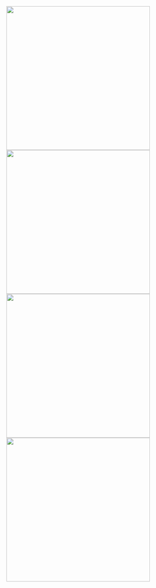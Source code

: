 <p float="left">
<img src="https://i.ibb.co/Tk7QL3w/localhost-3000-9-i-Phone-12-Pro.png" width="375" />
<img src="https://i.ibb.co/n1GkC89/localhost-3000-304-i-Phone-12-Pro.png" width="375" />
<img src="https://i.ibb.co/CVhTZS9/localhost-3000-gyarados-i-Phone-12-Pro.png" width="375" />
<img src="https://i.ibb.co/JtPSM7x/localhost-3000-regigigas-i-Phone-12-Pro.png" width="375" />
</p>
